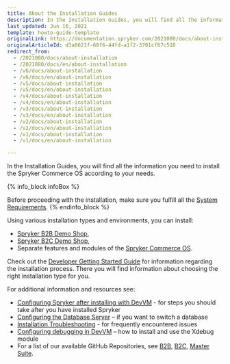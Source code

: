 ```yaml
---
title: About the Installation Guides
description: In the Installation Guides, you will find all the information you need to install the Spryker Commerce OS according to your needs.
last_updated: Jun 16, 2021
template: howto-guide-template
originalLink: https://documentation.spryker.com/2021080/docs/about-installation
originalArticleId: d3a6621f-68f6-44fd-a1f2-3701cf67c518
redirect_from:
  - /2021080/docs/about-installation
  - /2021080/docs/en/about-installation
  - /v6/docs/about-installation
  - /v6/docs/en/about-installation
  - /v5/docs/about-installation
  - /v5/docs/en/about-installation
  - /v4/docs/about-installation
  - /v4/docs/en/about-installation
  - /v3/docs/about-installation
  - /v3/docs/en/about-installation
  - /v2/docs/about-installation
  - /v2/docs/en/about-installation
  - /v1/docs/about-installation
  - /v1/docs/en/about-installation

---
```


In the Installation Guides, you will find all the information you need to install the Spryker Commerce OS according to your needs.

{% info_block infoBox %}

Before proceeding with the installation, make sure you fulfill all the [System Requirements](/docs/scos/dev/setup/system-requirements.html).
{% endinfo_block %}

Using various installation types and environments, you can install:

* [Spryker B2B Demo Shop](/docs/scos/user/intro-to-spryker/b2b-suite.html),
* [Spryker B2C Demo Shop](/docs/scos/user/intro-to-spryker/b2c-suite.html),
* Separate features and modules of the [Spryker Commerce OS](/docs/scos/user/intro-to-spryker/master-suite.html).


Check out the [Developer Getting Started Guide](/docs/scos/dev/developer-getting-started-guide.html) for information regarding the installation process. There you will find information about choosing the right installation type for you.

For additional information and resources see:

* [Configuring Spryker after installing with DevVM](/docs/scos/dev/setup/installing-spryker-with-development-virtual-machine/configuring-spryker-after-installing-with-devvm.html) - for steps you should take after you have installed Spryker
* [Configuring the Database Server](/docs/scos/dev/setup/installing-spryker-with-development-virtual-machine/configuring-database-servers.html) – if you want to switch a database
* [Installation Troubleshooting](/docs/scos/dev/troubleshooting/troubleshooting-spryker-in-vagrant-issues/databases-and-services-issues/peer-authentication-failed-for-user-postgres.html) - for frequently encountered issues
* [Configuring debugging in DevVM](/docs/scos/dev/setup/installing-spryker-with-development-virtual-machine/configuring-debugging-in-devvm/configuring-debugging-in-devvm.html) – how to install and use the Xdebug module
* For a list of our available GitHub Repositories, see [B2B](/docs/scos/user/intro-to-spryker/b2b-suite.html), [B2C](/docs/scos/user/intro-to-spryker/b2c-suite.html), [Master Suite](/docs/scos/user/intro-to-spryker/master-suite.html).
